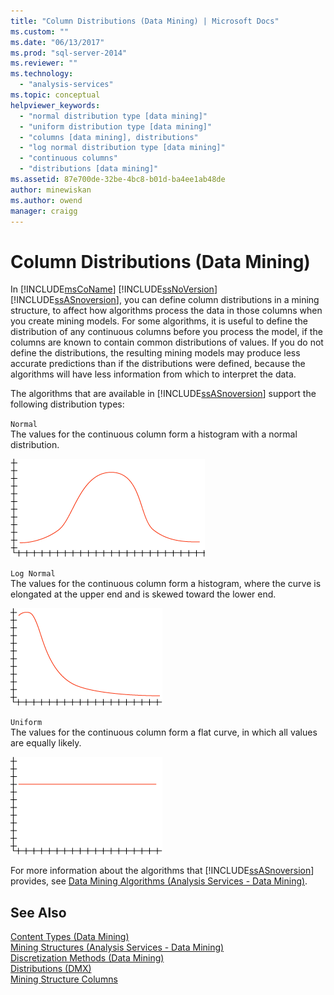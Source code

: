 ```yaml
---
title: "Column Distributions (Data Mining) | Microsoft Docs"
ms.custom: ""
ms.date: "06/13/2017"
ms.prod: "sql-server-2014"
ms.reviewer: ""
ms.technology: 
  - "analysis-services"
ms.topic: conceptual
helpviewer_keywords: 
  - "normal distribution type [data mining]"
  - "uniform distribution type [data mining]"
  - "columns [data mining], distributions"
  - "log normal distribution type [data mining]"
  - "continuous columns"
  - "distributions [data mining]"
ms.assetid: 87e700de-32be-4bc8-b01d-ba4ee1ab48de
author: minewiskan
ms.author: owend
manager: craigg
---
```

# Column Distributions (Data Mining)
  In [!INCLUDE[msCoName](../../includes/msconame-md.md)] [!INCLUDE[ssNoVersion](../../includes/ssnoversion-md.md)] [!INCLUDE[ssASnoversion](../../includes/ssasnoversion-md.md)], you can define column distributions in a mining structure, to affect how algorithms process the data in those columns when you create mining models. For some algorithms, it is useful to define the distribution of any continuous columns before you process the model, if the columns are known to contain common distributions of values. If you do not define the distributions, the resulting mining models may produce less accurate predictions than if the distributions were defined, because the algorithms will have less information from which to interpret the data.  
  
 The algorithms that are available in [!INCLUDE[ssASnoversion](../../includes/ssasnoversion-md.md)] support the following distribution types:  
  
 `Normal`  
 The values for the continuous column form a histogram with a normal distribution.  
  
 ![Histogram with normal distribution](../media/normal-distribution.gif "Histogram with normal distribution")  
  
 `Log Normal`  
 The values for the continuous column form a histogram, where the curve is elongated at the upper end and is skewed toward the lower end.  
  
 ![Histogram with log normal distribution](../media/log-normal-distribution.gif "Histogram with log normal distribution")  
  
 `Uniform`  
 The values for the continuous column form a flat curve, in which all values are equally likely.  
  
 ![Histogram with uniform distribution](../media/uniform-distribution.gif "Histogram with uniform distribution")  
  
 For more information about the algorithms that [!INCLUDE[ssASnoversion](../../includes/ssasnoversion-md.md)] provides, see [Data Mining Algorithms &#40;Analysis Services - Data Mining&#41;](data-mining-algorithms-analysis-services-data-mining.md).  
  
## See Also  
 [Content Types &#40;Data Mining&#41;](content-types-data-mining.md)   
 [Mining Structures &#40;Analysis Services - Data Mining&#41;](mining-structures-analysis-services-data-mining.md)   
 [Discretization Methods &#40;Data Mining&#41;](discretization-methods-data-mining.md)   
 [Distributions &#40;DMX&#41;](/sql/dmx/distributions-dmx)   
 [Mining Structure Columns](mining-structure-columns.md)  
  
  
